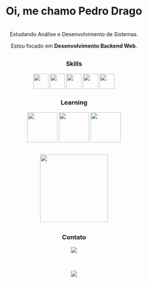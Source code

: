 
<div align='center'>


<p>

# Oi, me chamo Pedro Drago
<br/>
Estudando Análise e Desenvolvimento de Sistemas.
<br/>

Estou focado em **Desenvolvimento Backend Web**.


<div>

##

</div>
<h3>Skills</h3>
<div>
<img height="40" src="https://cdn.jsdelivr.net/gh/devicons/devicon/icons/ruby/ruby-original.svg" />
<img height="40" src="https://cdn.jsdelivr.net/gh/devicons/devicon/icons/html5/html5-original.svg" />
<img height="40" src="https://cdn.jsdelivr.net/gh/devicons/devicon/icons/css3/css3-original.svg" />
<img height="40" src="https://cdn.jsdelivr.net/gh/devicons/devicon/icons/javascript/javascript-original.svg" />
<img height="40" src="https://cdn.jsdelivr.net/gh/devicons/devicon/icons/python/python-original.svg" />
</div>

<div>

<div>
<h3>Learning</h3>


<img height=80 src="https://cdn.jsdelivr.net/gh/devicons/devicon/icons/sqlite/sqlite-original.svg" />         
<img height=80 src="https://cdn.jsdelivr.net/gh/devicons/devicon/icons/rails/rails-original-wordmark.svg" />
<img height=80 src="https://cdn.jsdelivr.net/gh/devicons/devicon/icons/postgresql/postgresql-original.svg" />
          
          
          
                    
          
</div>

##

<img height=180 src="https://github-readme-stats.vercel.app/api/top-langs/?username=PedroDrago&layout=compact&langs_count=7&theme=slateorange">

##

</div>
  <h3>Contato</h3>
<div>
  <a href="https://www.linkedin.com/in/pedro-drago/"><img src="https://img.shields.io/badge/LinkedIn-0077B5?style=for-the-badge&logo=linkedin&logoColor=white"/>
</div>
          



</p>

##

<br>
<a href="https://pedrodrago.github.io/Portfolio/"><img src="https://img.shields.io/badge/Portfolio-orange?style=for-the-badge&logo=accenture"/>

</div>


